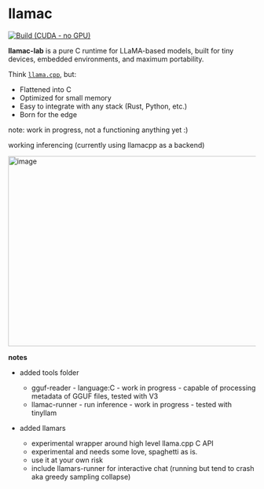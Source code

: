 # llamac

[![Build (CUDA - no GPU)](https://github.com/llamac-lab/llamac/actions/workflows/cuda-build.yml/badge.svg)](https://github.com/llamac-lab/llamac/actions/workflows/cuda-build.yml)

**llamac-lab** is a pure C runtime for LLaMA-based models, built for tiny devices, embedded environments, and maximum portability.

Think [`llama.cpp`](https://github.com/ggerganov/llama.cpp), but:
- Flattened into C
- Optimized for small memory
- Easy to integrate with any stack (Rust, Python, etc.)
- Born for the edge

note: work in progress, not a functioning anything yet :)



working inferencing (currently using llamacpp as a backend)

<img width="1793" height="387" alt="image" src="https://github.com/user-attachments/assets/f88d8620-19f1-490a-861f-599fca071e1f" />

**notes**

- added tools folder 
  - gguf-reader - language:C - work in progress - capable of processing metadata of GGUF files, tested with V3
  - llamac-runner - run inference - work in progress - tested with tinyllam

- added llamars
  - experimental wrapper around high level llama.cpp C API
  - experimental and needs some love, spaghetti as is. 
  - use it at your own risk
  - include llamars-runner for interactive chat (running but tend to crash aka greedy sampling collapse)